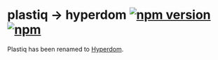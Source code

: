 # plastiq -> hyperdom [![npm version](https://img.shields.io/npm/v/plastiq.svg)](https://www.npmjs.com/package/plastiq) [![npm](https://img.shields.io/npm/dm/plastiq.svg)](https://www.npmjs.com/package/plastiq)

Plastiq has been renamed to [Hyperdom](https://github.com/featurist/hyperdom).
